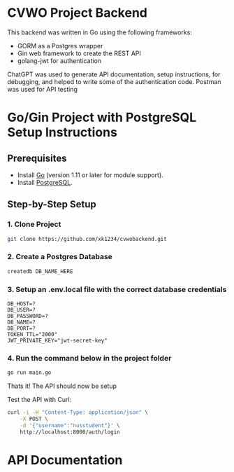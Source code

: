 # CVWO Project Backend

This backend was written in Go using the following frameworks:
- GORM as a Postgres wrapper
- Gin web framework to create the REST API
- golang-jwt for authentication

ChatGPT was used to generate API documentation, setup instructions, for debugging, and helped to write some of the authentication code. Postman was used for API testing

# Go/Gin Project with PostgreSQL Setup Instructions

## Prerequisites
- Install [Go](https://golang.org/dl/) (version 1.11 or later for module support).
- Install [PostgreSQL](https://www.postgresql.org/download/).

## Step-by-Step Setup

### 1. Clone Project
```bash
git clone https://github.com/xk1234/cvwobackend.git
```

### 2. Create a Postgres Database
```bash
createdb DB_NAME_HERE
```

### 3. Setup an .env.local file with the correct database credentials
```
DB_HOST=?
DB_USER=?
DB_PASSWORD=?
DB_NAME=?
DB_PORT=?
TOKEN_TTL="2000"
JWT_PRIVATE_KEY="jwt-secret-key"
```


### 4. Run the command below in the project folder
```bash
go run main.go
```

Thats it! The API should now be setup

Test the API with Curl:
```bash
curl -i -H "Content-Type: application/json" \
    -X POST \
    -d '{"username":"nusstudent"}' \
    http://localhost:8000/auth/login
```

# API Documentation



